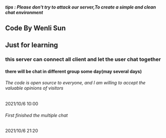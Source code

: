 ##### tips : Please don't try to attack our server,To create a simple and clean chat environment

## Code By Wenli Sun

## Just for learning

### this server can connect all client and let the user chat together

#### there will be chat in different group some day(may several days)

###### The code is open source to everyone, and I am willing to accept the valuable opinions of visitors
2021/10/6 10:00

###### First finished the multiple chat 

2021/10/6 21:20